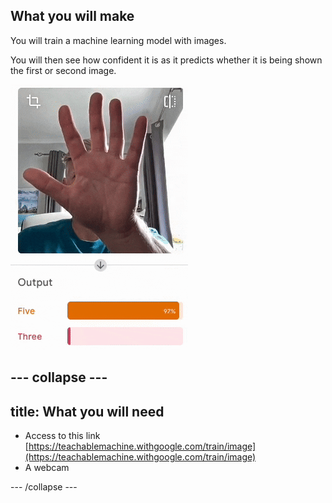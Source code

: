 ## What you will make

You will train a machine learning model with images. 

You will then see how confident it is as it predicts whether it is being shown the first or second image.

![A hand is held up to a web camera. It alternates betweeen holding up five fingers and three fingers. In the output panel underneath the video, the confidence is displayed as to whether five or three fingers are being shown.](images/five_or_three.gif)

--- collapse ---
---
title: What you will need
---

- Access to this link
[https://teachablemachine.withgoogle.com/train/image](https://teachablemachine.withgoogle.com/train/image)
- A webcam

--- /collapse ---